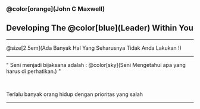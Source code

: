 ### @color[orange](John C Maxwell)
<h2>Developing The @color[blue](Leader) Within You</h2>

---

@size[2.5em](Ada Banyak Hal Yang Seharusnya Tidak Anda Lakukan !)

---

<p> " Seni menjadi bijaksana adalah : @color[sky](Seni Mengetahui apa yang harus di perhatikan.) " </p> </br>
<p> Terlalu banyak orang hidup dengan prioritas yang salah </p>

---
